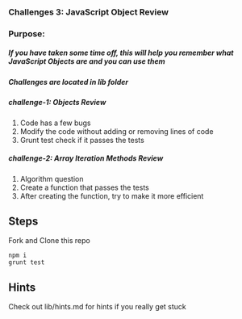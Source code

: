 ### Challenges 3: JavaScript Object Review

### Purpose:
##### If you have taken some time off, this will help you remember what JavaScript Objects are and you can use them

##### Challenges are located in lib folder

##### challenge-1: Objects Review

1. Code has a few bugs
1. Modify the code without adding or removing lines of code
1. Grunt test check if it passes the tests

##### challenge-2: Array Iteration Methods Review

1. Algorithm question
1. Create a function that passes the tests
1. After creating the function, try to make it more efficient


## Steps

Fork and Clone this repo

```
npm i
grunt test
```

## Hints

Check out lib/hints.md for hints if you really get stuck
